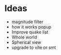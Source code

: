 # Ideas

- magnitude filter
- how it works popup
- Improve quake list
- Whole world
- Spherical view
- upgrade to vite or smt